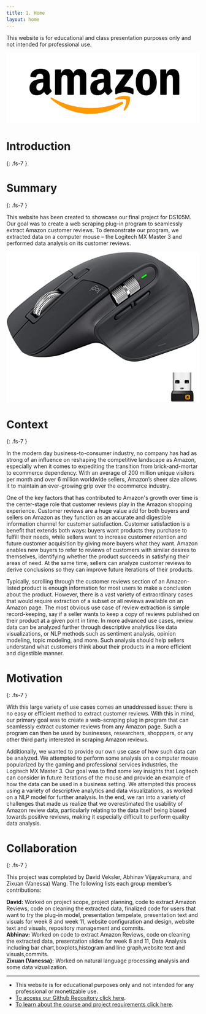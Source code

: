 ```yaml
---
title: 1. Home
layout: home
---
```


This website is for educational and class presentation purposes only and not intended for professional use. 

![Amazon Logo](./img/amazon-website^2000^amazon-logo-900.png)

# **Introduction**
{: .fs-7 }

# **Summary**
{: .fs-7 }

This website has been created to showcase our final project for DS105M. Our goal was to create a web scraping plug-in program to seamlessly extract Amazon customer reviews. To demonstrate our program, we extracted data on a computer mouse – the Logitech MX Master 3 and performed data analysis on its customer reviews. 

![Logitech Mouse](./img/Logitech-MX-Master-3.png)

# **Context**
{: .fs-7 }

In the modern day business-to-consumer industry, no company has had as strong of an influence on reshaping the competitive landscape as Amazon, especially when it comes to expediting the transition from brick-and-mortar to ecommerce dependency. With an average of 200 million unique visitors per month and over 6 million worldwide sellers, Amazon’s sheer size allows it to maintain an ever-growing grip over the ecommerce industry. 

One of the key factors that has contributed to Amazon's growth over time is the center-stage role that customer reviews play in the Amazon shopping experience. Customer reviews are a huge value add for both buyers and sellers on Amazon as they function as an accurate and digestible information channel for customer satisfaction. Customer satisfaction is a benefit that extends both ways: buyers want products they purchase to fulfill their needs, while sellers want to increase customer retention and future customer acquisition by giving more buyers what they want. Amazon enables new buyers to refer to reviews of customers with similar desires to themselves, identifying whether the product succeeds in satisfying their areas of need. At the same time, sellers can analyze customer reviews to derive conclusions so they can improve future iterations of their products. 

Typically, scrolling through the customer reviews section of an Amazon-listed product is enough information for most users to make a conclusion about the product. However, there is a vast variety of extraordinary cases that would require extraction of a subset or all reviews available on an Amazon page. The most obvious use case of review extraction is simple record-keeping, say if a seller wants to keep a copy of reviews published on their product at a given point in time. In more advanced use cases, review data can be analyzed further through descriptive analytics like data visualizations, or NLP methods such as sentiment analysis, opinion modeling, topic modeling, and more. Such analysis should help sellers understand what customers think about their products in a more efficient and digestible manner. 

# **Motivation**
{: .fs-7 }

With this large variety of use cases comes an unaddressed issue: there is no easy or efficient method to extract customer reviews. With this in mind, our primary goal was to create a web-scraping plug in program that can seamlessly extract customer reviews from any Amazon page. Such a program can then be used by businesses, researchers, shopppers, or any other third party interested in scraping Amazon reviews.   

Additionally, we wanted to provide our own use case of how such data can be analyzed. We attempted to perform some analysis on a computer mouse popularized by the gaming and professional services industries, the Logitech MX Master 3. Our goal was to find some key insights that Logitech can consider in future iterations of the mouse and provide an example of how the data can be used in a business setting. We attempted this process using a variety of descriptive analytics and data visualizations, as worked on a NLP model for further analysis. In the end, we ran into a variety of challenges that made us realize that we overestimated the usability of Amazon review data, particularly relating to the data itself being biased towards positive reviews, making it especially difficult to perform quality data analysis. 

# **Collaboration**
{: .fs-7 }

This project was completed by David Veksler, Abhinav Vijayakumara, and Zixuan (Vanessa) Wang. The following lists each group member’s contributions:

**David:** Worked on project scope, project planning, code to extract Amazon Reviews, code on cleaning the extracted data, finalized code for users that want to try the plug-in model, presentation tempelate, presentation text and visuals for week 8 and week 11, website configuration and design, website text and visuals, repository management and commits.  
**Abhinav:** Worked on code to extract Amazon Reviews, code on cleaning the extracted data, presentation slides for week 8 and 11, Data Analysis including bar chart,boxplots,histogram and line graph,website text and visuals,commits.  
**Zixuan (Vanessa):** Worked on natural language processing analysis and some data vizualization. 

----

- This website is for educational purposes only and not intended for any professional or monetizable use.
- [To access our Github Repository click here](https://github.com/dveksler02/dveksler02.github.io).
- [To learn about the course and project requirements click here](https://lse-dsi.github.io/lse-ds105-course-notes/).
